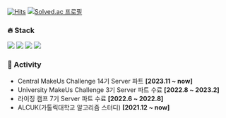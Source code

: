 [![Hits](https://hits.seeyoufarm.com/api/count/incr/badge.svg?url=https%3A%2F%2Fgithub.com%2Fsimhani1%2Fhit-counter&count_bg=%238DBCDD&title_bg=%23555555&icon=github.svg&icon_color=%23E7E7E7&title=hits&edge_flat=false)](https://hits.seeyoufarm.com)
[![Solved.ac 프로필](http://mazassumnida.wtf/api/mini/generate_badge?boj=simhani1)](https://solved.ac/simhani1)
    
### 🔥 Stack

<img src="https://img.shields.io/badge/Spring Boot-6DB33F?style=for-the-badge&logo=Spring&logoColor=white"> <img src="https://img.shields.io/badge/Spring Data JPA-6DB33F?style=for-the-badge&logo=Spring&logoColor=white"> <img src="https://img.shields.io/badge/Spring REST Docs-6DB33F?style=for-the-badge&logo=Spring&logoColor=white">  <img src="https://img.shields.io/badge/JUNIT5-25A162?style=for-the-badge&logo=JUNIT5&logoColor=white">

### 🚀 Activity
- Central MakeUs Challenge 14기 Server 파트 **[2023.11 ~ now]**
- University MakeUs Challenge 3기 Server 파트 수료 **[2022.8 ~ 2023.2]**
- 라이징 캠프 7기 Server 파트 수료 **[2022.6 ~ 2022.8]**
- ALCUK(가톨릭대학교 알고리즘 스터디) **[2021.12 ~ now]**

